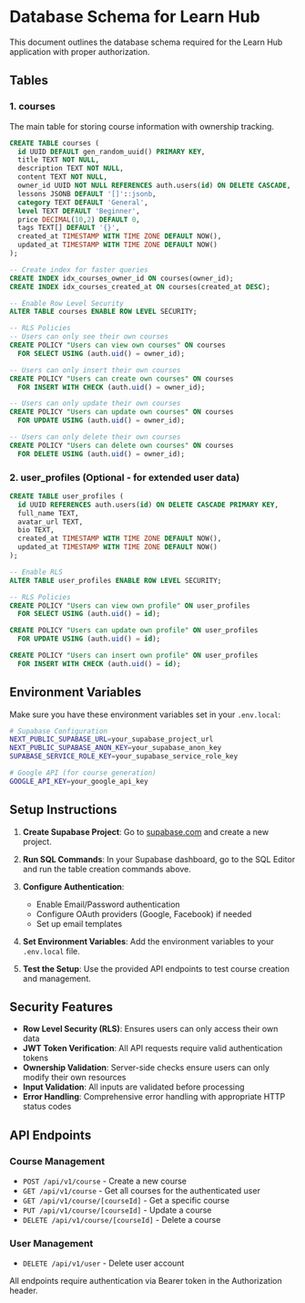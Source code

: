 # Database Schema for Learn Hub

This document outlines the database schema required for the Learn Hub application with proper authorization.

## Tables

### 1. courses

The main table for storing course information with ownership tracking.

```sql
CREATE TABLE courses (
  id UUID DEFAULT gen_random_uuid() PRIMARY KEY,
  title TEXT NOT NULL,
  description TEXT NOT NULL,
  content TEXT NOT NULL,
  owner_id UUID NOT NULL REFERENCES auth.users(id) ON DELETE CASCADE,
  lessons JSONB DEFAULT '[]'::jsonb,
  category TEXT DEFAULT 'General',
  level TEXT DEFAULT 'Beginner',
  price DECIMAL(10,2) DEFAULT 0,
  tags TEXT[] DEFAULT '{}',
  created_at TIMESTAMP WITH TIME ZONE DEFAULT NOW(),
  updated_at TIMESTAMP WITH TIME ZONE DEFAULT NOW()
);

-- Create index for faster queries
CREATE INDEX idx_courses_owner_id ON courses(owner_id);
CREATE INDEX idx_courses_created_at ON courses(created_at DESC);

-- Enable Row Level Security
ALTER TABLE courses ENABLE ROW LEVEL SECURITY;

-- RLS Policies
-- Users can only see their own courses
CREATE POLICY "Users can view own courses" ON courses
  FOR SELECT USING (auth.uid() = owner_id);

-- Users can only insert their own courses
CREATE POLICY "Users can create own courses" ON courses
  FOR INSERT WITH CHECK (auth.uid() = owner_id);

-- Users can only update their own courses
CREATE POLICY "Users can update own courses" ON courses
  FOR UPDATE USING (auth.uid() = owner_id);

-- Users can only delete their own courses
CREATE POLICY "Users can delete own courses" ON courses
  FOR DELETE USING (auth.uid() = owner_id);
```

### 2. user_profiles (Optional - for extended user data)

```sql
CREATE TABLE user_profiles (
  id UUID REFERENCES auth.users(id) ON DELETE CASCADE PRIMARY KEY,
  full_name TEXT,
  avatar_url TEXT,
  bio TEXT,
  created_at TIMESTAMP WITH TIME ZONE DEFAULT NOW(),
  updated_at TIMESTAMP WITH TIME ZONE DEFAULT NOW()
);

-- Enable RLS
ALTER TABLE user_profiles ENABLE ROW LEVEL SECURITY;

-- RLS Policies
CREATE POLICY "Users can view own profile" ON user_profiles
  FOR SELECT USING (auth.uid() = id);

CREATE POLICY "Users can update own profile" ON user_profiles
  FOR UPDATE USING (auth.uid() = id);

CREATE POLICY "Users can insert own profile" ON user_profiles
  FOR INSERT WITH CHECK (auth.uid() = id);
```

## Environment Variables

Make sure you have these environment variables set in your `.env.local`:

```bash
# Supabase Configuration
NEXT_PUBLIC_SUPABASE_URL=your_supabase_project_url
NEXT_PUBLIC_SUPABASE_ANON_KEY=your_supabase_anon_key
SUPABASE_SERVICE_ROLE_KEY=your_supabase_service_role_key

# Google API (for course generation)
GOOGLE_API_KEY=your_google_api_key
```

## Setup Instructions

1. **Create Supabase Project**: Go to [supabase.com](https://supabase.com) and create a new project.

2. **Run SQL Commands**: In your Supabase dashboard, go to the SQL Editor and run the table creation commands above.

3. **Configure Authentication**: 
   - Enable Email/Password authentication
   - Configure OAuth providers (Google, Facebook) if needed
   - Set up email templates

4. **Set Environment Variables**: Add the environment variables to your `.env.local` file.

5. **Test the Setup**: Use the provided API endpoints to test course creation and management.

## Security Features

- **Row Level Security (RLS)**: Ensures users can only access their own data
- **JWT Token Verification**: All API requests require valid authentication tokens
- **Ownership Validation**: Server-side checks ensure users can only modify their own resources
- **Input Validation**: All inputs are validated before processing
- **Error Handling**: Comprehensive error handling with appropriate HTTP status codes

## API Endpoints

### Course Management
- `POST /api/v1/course` - Create a new course
- `GET /api/v1/course` - Get all courses for the authenticated user
- `GET /api/v1/course/[courseId]` - Get a specific course
- `PUT /api/v1/course/[courseId]` - Update a course
- `DELETE /api/v1/course/[courseId]` - Delete a course

### User Management
- `DELETE /api/v1/user` - Delete user account

All endpoints require authentication via Bearer token in the Authorization header. 